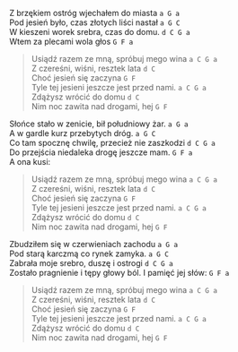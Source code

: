 Z brzękiem ostróg wjechałem do miasta `a G a`  
Pod jesień było, czas złotych liści nastał `a G C`  
W kieszeni worek srebra, czas do domu. `d C G a`  
Wtem za plecami wola głos `G F a`  

>Usiądź razem ze mną, spróbuj mego wina `a C G a`  
>Z czereśni, wiśni, resztek lata `d C`  
>Choć jesień się zaczyna `G F`  
>Tyle tej jesieni jeszcze jest przed nami. `a C G a`  
>Zdążysz wrócić do domu `d C`  
>Nim noc zawita nad drogami, hej `G F`  

Słońce stało w zenicie, bił południowy żar.   `a G a`  
A w gardle kurz przebytych dróg.   `a G C`  
Co tam spocznę chwilę, przecież nie zaszkodzi   `d C G a`  
Do przejścia niedaleka drogę jeszcze mam.   `G F a`  
A ona kusi:  

>Usiądź razem ze mną, spróbuj mego wina `a C G a`  
>Z czereśni, wiśni, resztek lata `d C`  
>Choć jesień się zaczyna `G F`  
>Tyle tej jesieni jeszcze jest przed nami. `a C G a`  
>Zdążysz wrócić do domu `d C`  
>Nim noc zawita nad drogami, hej `G F`  

Zbudziłem się w czerwieniach zachodu   `a G a`  
Pod starą karczmą co rynek zamyka.   `a G C`  
Zabrała moje srebro, duszę i ostrogi   `d C G a`  
Zostało pragnienie i tępy głowy ból. I pamięć jej słów:   `G F a`  

>Usiądź razem ze mną, spróbuj mego wina `a C G a`  
>Z czereśni, wiśni, resztek lata `d C`  
>Choć jesień się zaczyna `G F`  
>Tyle tej jesieni jeszcze jest przed nami. `a C G a`  
>Zdążysz wrócić do domu `d C`  
>Nim noc zawita nad drogami, hej `G F`  

